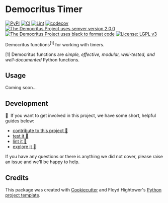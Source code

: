 # Democritus Timer

[![PyPI](https://img.shields.io/pypi/v/d8s-timer.svg)](https://pypi.python.org/pypi/d8s-timer)
[![CI](https://github.com/democritus-project/d8s-timer/workflows/CI/badge.svg)](https://github.com/democritus-project/d8s-timer/actions)
[![Lint](https://github.com/democritus-project/d8s-timer/workflows/Lint/badge.svg)](https://github.com/democritus-project/d8s-timer/actions)
[![codecov](https://codecov.io/gh/democritus-project/d8s-timer/branch/main/graph/badge.svg?token=V0WOIXRGMM)](https://codecov.io/gh/democritus-project/d8s-timer)
[![The Democritus Project uses semver version 2.0.0](https://img.shields.io/badge/-semver%20v2.0.0-22bfda)](https://semver.org/spec/v2.0.0.html)
[![The Democritus Project uses black to format code](https://img.shields.io/badge/code%20style-black-000000.svg)](https://github.com/psf/black)
[![License: LGPL v3](https://img.shields.io/badge/License-LGPL%20v3-blue.svg)](https://choosealicense.com/licenses/lgpl-3.0/)

Democritus functions<sup>[1]</sup> for working with timers.

[1] Democritus functions are <i>simple, effective, modular, well-tested, and well-documented</i> Python functions.

## Usage

Coming soon...

## Development

👋 &nbsp;If you want to get involved in this project, we have some short, helpful guides below:

- [contribute to this project 🥇][contributing]
- [test it 🧪][local-dev]
- [lint it 🧹][local-dev]
- [explore it 🔭][local-dev]

If you have any questions or there is anything we did not cover, please raise an issue and we'll be happy to help.

## Credits

This package was created with [Cookiecutter](https://github.com/audreyr/cookiecutter) and Floyd Hightower's [Python project template](https://github.com/fhightower-templates/python-project-template).

[contributing]: https://github.com/democritus-project/.github/blob/main/CONTRIBUTING.md#contributing-a-pr-
[local-dev]: https://github.com/democritus-project/.github/blob/main/CONTRIBUTING.md#local-development-
